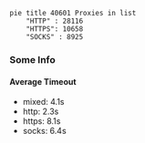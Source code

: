
```mermaid
pie title 40601 Proxies in list
    "HTTP" : 28116
    "HTTPS": 10658
    "SOCKS" : 8925
```

### Some Info
#### Average Timeout

- mixed: 4.1s
- http: 2.3s
- https: 8.1s
- socks: 6.4s